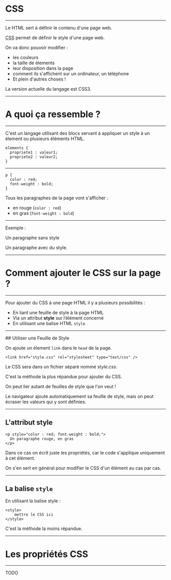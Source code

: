 # CSS



---



Le HTML sert à définir le contenu d'une page web.

<acronym title="Cascading Style Sheet">CSS</acronym> permet de définir le style d'une page web.

On va donc pouvoir modifier :
- les couleurs
- la taille de élements
- leur disposition dans la page
- comment ils s'affichent sur un ordinateur, un téléphone
- Et plein d'autres choses !

La version actuelle du langage est CSS3.



---



# A quoi ça ressemble ?


***


C'est un langage utilisant des blocs servant à appliquer un style à un élement ou plusieurs éléments HTML.
```
elements {
  propriete1 : valeur1;
  propriete2 : valeur2;
}
```


***

```
p {
  color : red;
  font-weight : bold;
}
```

Tous les paragraphes de la page vont s'afficher :
 - en rouge (`color : red`)
 - en gras (`font-weight : bold`)


***

Exemple :

<p>
  Un paragraphe sans style
</p>

<p id="example1">
  Un paragraphe avec du style.
</p>



---



# Comment ajouter le CSS sur la page ?


***


Pour ajouter du CSS à une page HTML il y a plusieurs possibilités :

- En liant une feuille de style à la page HTML
- Via un attribut **style** sur l’élément concerné
- En utilisant une balise HTML `style`



***


## Utiliser une Feuille de Style

On ajoute un élement `link` dans le `head` de la page.

```
<link href="style.css" rel="stylesheet" type="text/css" />
```

Le CSS sera dans un fichier séparé nommé _style.css_.

C'est la méthode la plus répandue pour ajouter du CSS.

On peut lier autant de feuilles de style que l'on veut !

Le navigateur ajoute automatiquement sa feuille de style, mais on peut écraser les valeurs qui y sont définies.


***


## L'attribut **style**

```
<p style="color : red; font-weight : bold;">
  Un paragraphe rouge, en gras
</p>
```
Dans ce cas on écrit juste les propriétés, car le code s'applique uniquement à cet élément.

On s'en sert en général pour modifier le CSS d'un élément au cas par cas.



***


## La balise `style`

En utilisant la balise style :
```
<style>
	mettre le CSS ici
</style>
```

C'est la méthode la moins répandue.



---



# Les propriétés CSS


***


TODO
